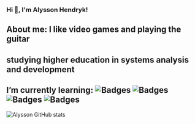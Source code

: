 ### Hi 👋, I'm Alysson Hendryk!

## About me: I like video games and playing the guitar
## studying higher education in systems analysis and development
## I’m currently learning: ![Badges](https://img.shields.io/badge/HTML5-E34F26?style=for-the-badge&logo=html5&logoColor=white) ![Badges](https://img.shields.io/badge/CSS3-1572B6?style=for-the-badge&logo=css3&logoColor=white) ![Badges](https://img.shields.io/badge/JavaScript-F7DF1E?style=for-the-badge&logo=javascript&logoColor=black)  ![Badges](https://img.shields.io/badge/Flutter-02569B?style=for-the-badge&logo=flutter&logoColor=white)



![Alysson GitHub stats](https://github-readme-stats.vercel.app/api?username=AlyssonHendryk&show_icons=true&theme=radical)
